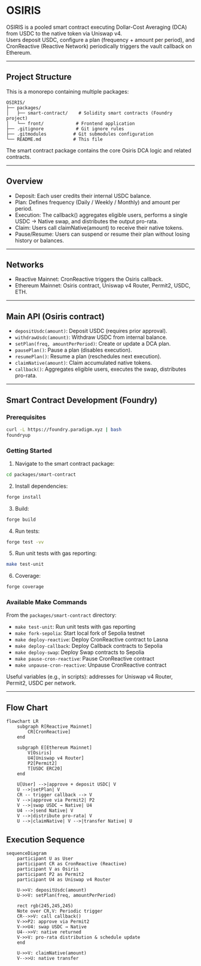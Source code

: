 # OSIRIS

OSIRIS is a pooled smart contract executing Dollar-Cost Averaging (DCA) from USDC to the native token via Uniswap v4.  
Users deposit USDC, configure a plan (frequency + amount per period), and CronReactive (Reactive Network) periodically triggers the vault callback on Ethereum.

---

## Project Structure

This is a monorepo containing multiple packages:

```
OSIRIS/
├── packages/
│   ├── smart-contract/    # Solidity smart contracts (Foundry project)
│   └── front/            # Frontend application
├── .gitignore            # Git ignore rules
├── .gitmodules          # Git submodules configuration
└── README.md            # This file
```

The smart contract package contains the core Osiris DCA logic and related contracts.

---

## Overview

- Deposit: Each user credits their internal USDC balance.  
- Plan: Defines frequency (Daily / Weekly / Monthly) and amount per period.  
- Execution: The callback() aggregates eligible users, performs a single USDC → Native swap, and distributes the output pro-rata.  
- Claim: Users call claimNative(amount) to receive their native tokens.  
- Pause/Resume: Users can suspend or resume their plan without losing history or balances.

---

## Networks

- Reactive Mainnet: CronReactive triggers the Osiris callback.
- Ethereum Mainnet: Osiris contract, Uniswap v4 Router, Permit2, USDC, ETH.

---

## Main API (Osiris contract)

- `depositUsdc(amount)`: Deposit USDC (requires prior approval).  
- `withdrawUsdc(amount)`: Withdraw USDC from internal balance.  
- `setPlan(freq, amountPerPeriod)`: Create or update a DCA plan.  
- `pausePlan()`: Pause a plan (disables execution).  
- `resumePlan()`: Resume a plan (reschedules next execution).  
- `claimNative(amount)`: Claim accumulated native tokens.  
- `callback()`: Aggregates eligible users, executes the swap, distributes pro-rata.

---

## Smart Contract Development (Foundry)

### Prerequisites

```bash
curl -L https://foundry.paradigm.xyz | bash
foundryup
```

### Getting Started

1. Navigate to the smart contract package:
```bash
cd packages/smart-contract
```

2. Install dependencies:
```bash
forge install
```

3. Build:
```bash
forge build
```

4. Run tests:
```bash
forge test -vv
```

5. Run unit tests with gas reporting:
```bash
make test-unit
```

6. Coverage:
```bash
forge coverage
```

### Available Make Commands

From the `packages/smart-contract` directory:

- `make test-unit`: Run unit tests with gas reporting
- `make fork-sepolia`: Start local fork of Sepolia testnet
- `make deploy-reactive`: Deploy CronReactive contract to Lasna
- `make deploy-callback`: Deploy Callback contracts to Sepolia
- `make deploy-swap`: Deploy Swap contracts to Sepolia
- `make pause-cron-reactive`: Pause CronReactive contract
- `make unpause-cron-reactive`: Unpause CronReactive contract

Useful variables (e.g., in scripts): addresses for Uniswap v4 Router, Permit2, USDC per network.

---

## Flow Chart

```mermaid
flowchart LR
    subgraph R[Reactive Mainnet]
        CR[CronReactive]
    end

    subgraph E[Ethereum Mainnet]
        V[Osiris]
        U4[Uniswap v4 Router]
        P2[Permit2]
        T[USDC ERC20]
    end

    U[User] -->|approve + deposit USDC| V
    U -->|setPlan| V
    CR -- trigger callback --> V
    V -->|approve via Permit2| P2
    V -->|swap USDC → Native| U4
    U4 -->|send Native| V
    V -->|distribute pro-rata| V
    U -->|claimNative| V -->|transfer Native| U
```

## Execution Sequence

```mermaid
sequenceDiagram
    participant U as User
    participant CR as CronReactive (Reactive)
    participant V as Osiris
    participant P2 as Permit2
    participant U4 as Uniswap v4 Router

    U->>V: depositUsdc(amount)
    U->>V: setPlan(freq, amountPerPeriod)

    rect rgb(245,245,245)
    Note over CR,V: Periodic trigger
    CR-->>V: call callback()
    V->>P2: approve via Permit2
    V->>U4: swap USDC → Native
    U4-->>V: native returned
    V->>V: pro-rata distribution & schedule update
    end

    U->>V: claimNative(amount)
    V-->>U: native transfer
```
